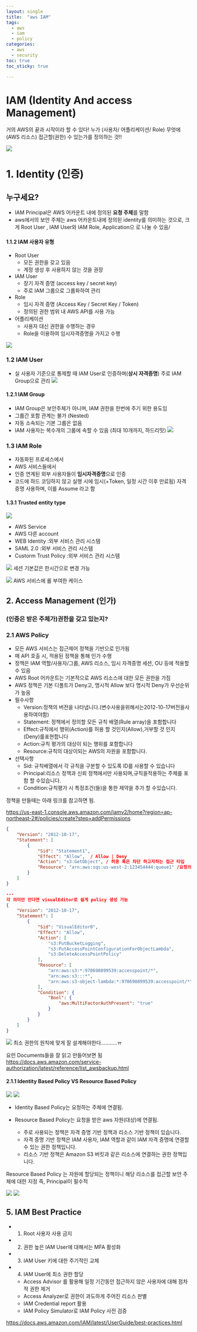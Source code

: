 ```yaml
---
layout: single
title:  "aws IAM"
tags:
  - aws
  - iam
  - policy
categories:
  - aws
  - security
toc: true
toc_sticky: true

---
```


# IAM (Identity And access Management) 
거의 AWS의 끝과 시작이라 할 수 있다! 
누가 (사용자/ 어플리케이션/ Role) 무엇에(AWS 리소스) 접근할(권한) 수 있는가를 정의하는 것!!


![](https://velog.velcdn.com/images/yuran3391/post/376d8962-8ff9-42a9-8cc3-530669f02dbf/image.png)

# 1. Identity (인증)
## 누구세요?
- IAM Principal은 AWS 어카운트 내에 정의된 **요청 주체**를 말함
- aws에서의 보안 주체는 aws 어카운트내에 정의된 identity를 의미하는 것으로, 크게 Root User , IAM User와 IAM Role, Application으 로 나눌 수 있음/

#### 1.1.2 IAM 사용자 유형
- Root User
  - 모든 권한을 갖고 있음
  - 계정 생성 후 사용하지 않는 것을 권장
- IAM User
  - 장기 자격 증명 (access key / secret key)
  - 주로 IAM 그룹으로 그룹화하여 관리
- Role
  - 임시 자격 증명 (Access Key / Secret Key / Token)
  - 정의된 권한 범위 내 AWS API를 사용 가능
-  어플리케이션 
	- 사용자 대신 권한을 수행하는 경우
	- Role을 이용하여 임시자격증명을 가지고 수행

![](https://velog.velcdn.com/images/yuran3391/post/4766e841-0fcc-4910-9dcc-e1dc145b8771/image.png)

### 1.2 IAM User
- 실 사용자 기준으로 통제할 때 IAM User로 인증하며(**상시 자격증명**) 주로 IAM Group으로 관리
![](https://velog.velcdn.com/images/yuran3391/post/129858d9-d0ec-4029-861b-bc01e2cad008/image.png)

#### 1.2.1 IAM Group
- IAM Group은 보안주체가 아니며, IAM 권한을 한번에 주기 위한 용도임
- 그룹간 포함 관계는 불가 (Nested)
- 자동 소속되는 기본 그룹은 없음
- IAM 사용자는 복수개의 그룹에 속할 수 있음 (최대 10개까지, 하드리밋)
![](https://velog.velcdn.com/images/yuran3391/post/f65f16f4-c0f9-4e73-8ca5-f1523e55f299/image.png)

### 1.3 IAM Role
- 자동화된 프로세스에서
- AWS 서비스들에서
- 인증 연계된 외부 사용자들이 
**임시자격증명**으로 인증
- 코드에 하드 코딩하지 않고 실행 시에 임시(+Token, 일정 시간 이후 만료됨) 자격 증명 사용하며, 이를 Assume 라고 함

#### 1.3.1 Trusted entity type

![](https://velog.velcdn.com/images/yuran3391/post/ea7c0bb5-4393-4a05-8475-cf4b23453796/image.png)

- AWS Service
- AWS 다른 account
- WEB Identity :외부 서비스 관리 시스템
- SAML 2.0 :외부 서비스 관리 시스템
- Custorm Trust Policy :외부 서비스 관리 시스템

![](https://velog.velcdn.com/images/yuran3391/post/2e209961-9403-4a42-adec-c5838c6e1853/image.png)
세션 기본값은 한시간으로 변경 가능

![](https://velog.velcdn.com/images/yuran3391/post/379b7e2a-cc46-4b2a-8fc0-b7f72f908df7/image.png)
AWS 서비스에 롤 부여한 케이스

## 2. Access Management (인가)
### (인증은 받은 주체가)권한을 갖고 있는지?

### 2.1 AWS Policy
- 모든 AWS 서비스는 접근제어 정책을 기반으로 인가됨
- 매 API 호출 시, 적용된 정책을 통해 인가 수행
- 정책은 IAM 역할/사용자/그룹, AWS 리소스, 임시 자격증명 세션, OU 등에 적용할 수 있음
- AWS Root 어카운트는 기본적으로 AWS 리소스에 대한 모든 권한을 가짐
- AWS 정책은 기본 디폴트가 Deny고, 명시적 Allow 보다 명시적 Deny가 우선순위가 높음
- 필수사항
	- Version:정책의 버전을 나타냅니다.(변수사용을위해서는2012-10-17버전을사용하여야함) 
	- Statement: 정책에서 정의할 모든 규칙 배열(Rule array)을 포함합니다
	- Effect:규칙에서 행위(Action)를 허용 할 것인지(Allow),거부할 것 인지(Deny)를표현합니다
	- Action:규칙 평가의 대상이 되는 행위를 포함합니다
	- Resource:규칙의 대상이되는 AWS의 자원을 포함합니다. 
- 선택사항
	- Sid: 규칙배열에서 각 규칙을 구분할 수 있도록 ID를 사용할 수 있습니다
	- Principal:리소스 정책과 신뢰 정책에서만 사용되며,규칙을적용하는 주체를 포함 할 수있습니다. 
	- Condition:규칙평가 시 특정조건(들)을 통한 제약을 추가 할 수있습니다.

정책을 만들때는 아래 링크를 참고하면 됨. 

https://us-east-1.console.aws.amazon.com/iamv2/home?region=ap-northeast-2#/policies/create?step=addPermissions

```json
{
	"Version": "2012-10-17",
	"Statement": [
		{
			"Sid": "Statement1",
			"Effect": "Allow",  / Allow | Deny 
			"Action": "s3:GetObject", / 허용 혹은 차단 하고자하는 접근 타입 
			"Resource": "arn:aws:sqs:us-west-2:123454444:queue1" /요청의 목적지가 되는 서비스
		}
	]
}

---
각 의미만 안다면 visualEditor로 쉽게 policy 생성 가능
{
	"Version": "2012-10-17",
	"Statement": [
		{
			"Sid": "VisualEditor0",
			"Effect": "Allow",
			"Action": [
				"s3:PutBucketLogging",
				"s3:PutAccessPointConfigurationForObjectLambda",
				"s3:DeleteAccessPointPolicy"
			],
			"Resource": [
				"arn:aws:s3:*:970698899539:accesspoint/*",
				"arn:aws:s3:::*",
				"arn:aws:s3-object-lambda:*:970698899539:accesspoint/*"
			],
			"Condition": {
				"Bool": {
					"aws:MultiFactorAuthPresent": "true"
				}
			}
		}
	]
}
```
![](https://velog.velcdn.com/images/yuran3391/post/0ad86ab3-185b-4a7e-83ee-b35d3020a07e/image.png)
최소 권한의 원칙에 맞게 잘 설계해야한다...........ㅠ

요런 Documents들을 잘 읽고 만들어보면 됨
https://docs.aws.amazon.com/service-authorization/latest/reference/list_awsbackup.html 


#### 2.1.1 Identity Based Policy VS Resource Based Policy

![](https://velog.velcdn.com/images/yuran3391/post/dc588da6-e874-4f5d-b7e9-74b2889bdd8b/image.png)
![](https://velog.velcdn.com/images/yuran3391/post/5b5bccf4-6caf-448d-a8fc-6b48927d16c0/image.png)

- Identity Based Policy는 요청하는 주체에 연결됨.
- Resource Based Policy는 요청을 받은 aws 자원(대상)에 연결됨.

	- 주로 사용되는 정책은 자격 증명 기반 정책과 리소스 기반 정책이 있습니다.
	- 자격 증명 기반 정책은 IAM 사용자, IAM 역할과 같이 IAM 자격 증명에 연결할 수 있는 권한 정책입니다.
	- 리소스 기반 정책은 Amazon S3 버킷과 같은 리소스에 연결하는 권한 정책입니다.


Resource Based Policy 는 자원에 할당되는 정책이니 해당 리소스를 접근할 보안 주체에 대한 지정 즉, Principal이 필수적

![](https://velog.velcdn.com/images/yuran3391/post/31b7c6d7-d21f-471f-9d3e-5c8b8272581d/image.png)
![](https://velog.velcdn.com/images/yuran3391/post/1e9c4ea9-31b4-4d5a-8db8-d31d404d3e2a/image.png)



## 5. IAM Best Practice
- 1. Root 사용자 사용 금지
-  2. 권한 높은 IAM User에 대해서는 MFA 활성화
-  3. IAM User 키에 대한 주기적인 교체
-  4. IAM User에 최소 권한 할당
	- Access Advisor 를 활용해 일정 기간동안 접근하지 않은 사용자에 대해 점차적 권한 제거
	- Access Analyzer로 권한이 과도하게 주어진 리소스 판별
	- IAM Credential report 활용
	- IAM Policy Simulator로 IAM Policy 사전 검증

https://docs.aws.amazon.com/IAM/latest/UserGuide/best-practices.html

